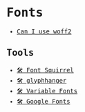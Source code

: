 <samp>

# Fonts

- [Can I use woff2](https://caniuse.com/woff2)

## Tools

- [🛠 Font Squirrel](https://www.fontsquirrel.com/tools/webfont-generator)
- [🛠 glyphhanger](https://github.com/zachleat/glyphhanger)
- [🛠 Variable Fonts](https://v-fonts.com)
- [🛠 Google Fonts](https://fonts.google.com)

</samp>